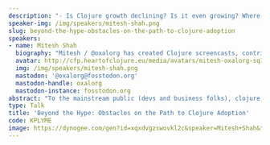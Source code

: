 ```yaml
---
description: "- Is Clojure growth declining? Is it even growing? Where are we heading?\r\n- Analyze reasons why Clojure hasn't experienced explosive growth\r\n- Discuss challenges like perceived complexity, lack of familiar tooling, and smaller community compared to giants like Python.\r\n- Present data and surveys to support the points.\r\n\r\nPropose actionable ideas to attract new users:\r\n- Beginner-friendly tutorials and resources.\r\n- More focus on Clojure for specific domains (web dev, data science).\r\n- Increased outreach through workshops and meetups -- ClojureBridge etc.\r\n\r\n- Discuss the perception of Clojure as a difficult language.\r\n- Showcase success stories of beginners who transitioned to Clojure.\r\n\r\nMissing pieces:\r\n- Discuss potential missing elements in the Clojure ecosystem\r\n  - Do we need something like Rails / Django?\r\n- Limited industry adoption leading to fewer job opportunities.\r\n\r\nFEAR: Identify common reasons why developers might hesitate to learn Clojure:\r\n- Fear of a steep learning curve.\r\n- Concerns about job market saturation.\r\n- Uncertainty about the language's long-term viability.\r\n\r\nI plan to address all of these concerns with data, community experiences, and future-oriented arguments. I'll start conducting interviews  and collect as much information as I can from community and outsiders.\r\n\r\nI am open to changing the content of the talks if the premise seems exciting!"
speaker-img: /img/speakers/mitesh-shah.png
slug: beyond-the-hype-obstacles-on-the-path-to-clojure-adoption
speakers:
- name: Mitesh Shah
  biography: "Mitesh / @oxalorg has created Clojure screencasts, contributed to LambdaIsland open source repos and also recently volunteered at a ClojureBridge workshop!\r\n\r\nMitesh works as a Senior full-stack Clojure[script] Engineer at Gaiwan!"
  avatar: http://cfp.heartofclojure.eu/media/avatars/mitesh-oxalorg-sq1_FAYOS1c.png
  img: /img/speakers/mitesh-shah.png
  mastodon: '@oxalorg@fosstodon.org'
  mastodon-handle: oxalorg
  mastodon-instance: fosstodon.org
abstract: "To the mainstream public (devs and business folks), clojure is either seen as an arcane lisp, or as a hyped language. This perception of Clojure is further solidified by the fact that it's hard to get started with Clojure.\r\n\r\nClojure definitely has a very passionate community and undeniable strengths, then what is holding it back? \r\n\r\nBy openly discussing these issues and collborating on solutions, we can propel Clojure beyond it's current position as a powerful defacto business choice. There are many low hanging fruits and quick wins we can do to get the ball rolling."
type: Talk
title: 'Beyond the Hype: Obstacles on the Path to Clojure Adoption'
code: KPLYME
image: https://dynogee.com/gen?id=xqxdvgzswovkl2c&speaker=Mitesh+Shah&title=Beyond+the+Hype%3A+Obstacles+on+the+Path+to+Clojure+Adoption&type=Talk&img=https%3A//2024.heartofclojure.eu/img/speakers/mitesh-shah.png%3Fv%3D1725345969858
---
```

